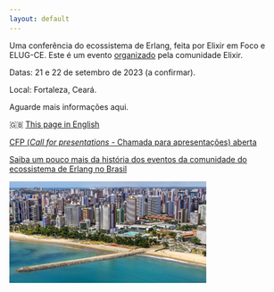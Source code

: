 ```yaml
---
layout: default
---
```



Uma conferência do ecossistema de Erlang, feita por Elixir em Foco e ELUG-CE. Este é um evento [organizado](./organizacao.md) pela comunidade Elixir.

Datas: 21 e 22 de setembro de 2023 (a confirmar).

Local: Fortaleza, Ceará.

Aguarde mais informações aqui.

🇬🇧 [This page in English](http://elixiremfoco.github.io/elixirfortaleza/index_en)

[CFP (_Call for presentations_ - Chamada para apresentações) aberta](https://forms.gle/5xC22eaz6RqCkLz98) 


[Saiba um pouco mais da história dos eventos da comunidade do ecossistema de Erlang no Brasil](./historia.md)

<img src="./images/Fortaleza.jpg" width="70%">


